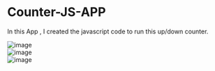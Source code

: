 # Counter-JS-APP
In this App , I created the javascript code to run this up/down counter.

![image](https://user-images.githubusercontent.com/11809198/169822751-876c2b4b-a0bf-415e-b4d6-fe811c4fba4c.png) <br />
![image](https://user-images.githubusercontent.com/11809198/169822814-2b1870fa-5fc4-4d18-9f83-5e983f553db6.png) <br />
![image](https://user-images.githubusercontent.com/11809198/169822871-e3c9e98c-03da-41f7-a293-ba9ceb7a3f95.png) <br />


